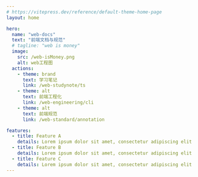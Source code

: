```yaml
---
# https://vitepress.dev/reference/default-theme-home-page
layout: home

hero:
  name: "web-docs"
  text: "前端文档与规范"
  # tagline: "web is money"
  image:
    src: /web-isMoney.png
    alt: web工程图
  actions:
    - theme: brand
      text: 学习笔记
      link: /web-studynote/ts
    - theme: alt
      text: 前端工程化
      link: /web-engineering/cli
    - theme: alt
      text: 前端规范
      link: /web-standard/annotation

features:
  - title: Feature A
    details: Lorem ipsum dolor sit amet, consectetur adipiscing elit
  - title: Feature B
    details: Lorem ipsum dolor sit amet, consectetur adipiscing elit
  - title: Feature C
    details: Lorem ipsum dolor sit amet, consectetur adipiscing elit
---
```

